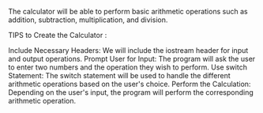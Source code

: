 The calculator will be able to perform basic arithmetic operations such as addition, subtraction, multiplication, and division. 

TIPS to Create the Calculator :

Include Necessary Headers: We will include the iostream header for input and output operations.
Prompt User for Input: The program will ask the user to enter two numbers and the operation they wish to perform.
Use switch Statement: The switch statement will be used to handle the different arithmetic operations based on the user's choice.
Perform the Calculation: Depending on the user's input, the program will perform the corresponding arithmetic operation.
